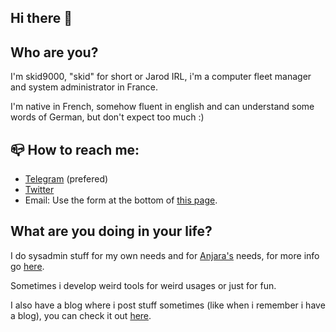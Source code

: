 ## Hi there 👋

## Who are you?

I'm skid9000, "skid" for short or Jarod IRL, i'm a computer fleet manager and system administrator in France.

I'm native in French, somehow fluent in english and can understand some words of German, but don't expect too much :)

## 📪 How to reach me:

- [Telegram](https://t.me/skid9000) (prefered)
- [Twitter](https://twitter.com/skid9000)
- Email: Use the form at the bottom of [this page](https://jg-skid.me).

## What are you doing in your life?

I do sysadmin stuff for my own needs and for [Anjara's](https://anjara.eu) needs, for more info go [here](https://jg-skid.me).

Sometimes i develop weird tools for weird usages or just for fun.

I also have a blog where i post stuff sometimes (like when i remember i have a blog), you can check it out [here](https://sblog.tuto-craft.com).
